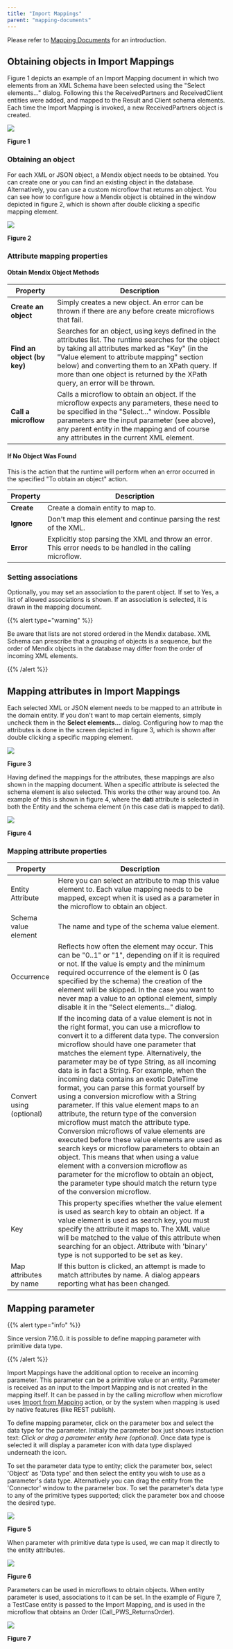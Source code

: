 ```yaml
---
title: "Import Mappings"
parent: "mapping-documents"
---
```


Please refer to [Mapping Documents](mapping-documents) for an introduction.

## Obtaining objects in Import Mappings

Figure 1 depicts an example of an Import Mapping document in which two elements from an XML Schema have been selected using the "Select elements..." dialog. Following this the ReceivedPartners and ReceivedClient entities were added, and mapped to the Result and Client schema elements. Each time the Import Mapping is invoked, a new ReceivedPartners object is created.

![](attachments/16713727/16843942.png)

**Figure 1**

### Obtaining an object

For each XML or JSON object, a Mendix object needs to be obtained. You can create one or you can find an existing object in the database. Alternatively, you can use a custom microflow that returns an object. You can see how to configure how a Mendix object is obtained in the window depicted in figure 2, which is shown after double clicking a specific mapping element.

![](attachments/16713727/16843943.png)

**Figure 2**

### Attribute mapping properties

#### Obtain Mendix Object Methods

| Property | Description |
| --- | --- |
| **Create an object** | Simply creates a new object. An error can be thrown if there are any before create microflows that fail. |
| **Find an object (by key)** | Searches for an object, using keys defined in the attributes list. The runtime searches for the object by taking all attributes marked as "Key" (in the "Value element to attribute mapping" section below) and converting them to an XPath query. If more than one object is returned by the XPath query, an error will be thrown. |
| **Call a microflow** | Calls a microflow to obtain an object. If the microflow expects any parameters, these need to be specified in the "Select..." window. Possible parameters are the input parameter (see above), any parent entity in the mapping and of course any attributes in the current XML element. |

#### If No Object Was Found

This is the action that the runtime will perform when an error occurred in the specified "To obtain an object" action.

| Property | Description |
| --- | --- |
| **Create** | Create a domain entity to map to. |
| **Ignore** | Don't map this element and continue parsing the rest of the XML. |
| **Error** | Explicitly stop parsing the XML and throw an error. This error needs to be handled in the calling microflow. |

### Setting associations

Optionally, you may set an association to the parent object. If set to Yes, a list of allowed associations is shown. If an association is selected, it is drawn in the mapping document.

{{% alert type="warning" %}}

Be aware that lists are not stored ordered in the Mendix database. XML Schema can prescribe that a grouping of objects is a sequence, but the order of Mendix objects in the database may differ from the order of incoming XML elements.

{{% /alert %}}

## Mapping attributes in Import Mappings

Each selected XML or JSON element needs to be mapped to an attribute in the domain entity. If you don't want to map certain elements, simply uncheck them in the **Select elements...** dialog. Configuring how to map the attributes is done in the screen depicted in figure 3, which is shown after double clicking a specific mapping element.

![](attachments/16713727/16843943.png)

**Figure 3**

Having defined the mappings for the attributes, these mappings are also shown in the mapping document. When a specific attribute is selected the schema element is also selected. This works the other way around too. An example of this is shown in figure 4, where the **dati** attribute is selected in both the Entity and the schema element (in this case dati is mapped to dati).

![](attachments/16713727/16843944.png)

**Figure 4**

### Mapping attribute properties

| Property | Description |
| --- | --- |
| Entity Attribute | Here you can select an attribute to map this value element to. Each value mapping needs to be mapped, except when it is used as a parameter in the microflow to obtain an object. |
| Schema value element | The name and type of the schema value element. |
| Occurrence | Reflects how often the element may occur. This can be "0..1" or "1", depending on if it is required or not. If the value is empty and the minimum required occurrence of the element is 0 (as specified by the schema) the creation of the element will be skipped. In the case you want to never map a value to an optional element, simply disable it in the "Select elements..." dialog. |
| Convert using (optional) | If the incoming data of a value element is not in the right format, you can use a microflow to convert it to a different data type. The conversion microflow should have one parameter that matches the element type. Alternatively, the parameter may be of type String, as all incoming data is in fact a String. For example, when the incoming data contains an exotic DateTime format, you can parse this format yourself by using a conversion microflow with a String parameter. If this value element maps to an attribute, the return type of the conversion microflow must match the attribute type. Conversion microflows of value elements are executed before these value elements are used as search keys or microflow parameters to obtain an object. This means that when using a value element with a conversion microflow as parameter for the microflow to obtain an object, the parameter type should match the return type of the conversion microflow. |
| Key | This property specifies whether the value element is used as search key to obtain an object. If a value element is used as search key, you must specify the attribute it maps to. The XML value will be matched to the value of this attribute when searching for an object. Attribute with 'binary' type is not supported to be set as key.
| Map attributes by name | If this button is clicked, an attempt is made to match attributes by name. A dialog appears reporting what has been changed. |

## Mapping parameter

{{% alert type="info" %}}

Since version 7.16.0. it is possible to define mapping parameter with primitive data type.

{{% /alert %}}

Import Mappings have the additional option to receive an incoming parameter. This parameter can be a primitive value or an entity. Parameter is received as an input to the Import Mapping and is not created in the mapping itself. It can be passed in by the calling microflow when microflow uses [Import from Mapping](import-mapping-action) action, or by the system when mapping is used by native features (like REST publish).

To define mapping parameter, click on the parameter box and select the data type for the parameter. 
Initialy the parameter box just shows instuction text: *Click or drag a parameter entity here (optional)*. Once data type is selected it will display a parameter icon with data type displayed underneath the icon.

To set the parameter data type to entity; click the parameter box, select 'Object' as 'Data type' and then select the entity you wish to use as a parameter's data type.
Alternatively you can drag the entity from the 'Connector' window to the parameter box.
To set the parameter's data type to any of the primitive types supported; click the parameter box and choose the desired type.

![](attachments/16713727/import-mapping-parameter-selection.png)

**Figure 5**

When parameter with primitive data type is used, we can map it directly to the entity attributes.

![](attachments/16713727/import-mapping-primitive-parameter-attribute-mapping.png)

**Figure 6**

Parameters can be used in microflows to obtain objects. When entity parameter is used, associations to it can be set. 
In the example of Figure 7, a TestCase entity is passed to the Import Mapping, and is used in the microflow that obtains an Order (Call_PWS_ReturnsOrder).

![](attachments/16713727/16843941.png)

**Figure 7**

